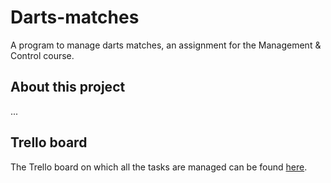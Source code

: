 # Darts-matches
A program to manage darts matches, an assignment for the Management &amp; Control course.

## About this project
...

## Trello board
The Trello board on which all the tasks are managed can be found [here](https://trello.com/b/A6zt04Yu).
